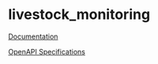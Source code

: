 # livestock_monitoring

[Documentation](https://htmlpreview.github.io/?https://github.com/atlasH2020-templates/livestock_monitoring/blob/v0/doc.html)

[OpenAPI Specifications](https://sensorsystems.iais.fraunhofer.de/doc/?url=https://raw.githubusercontent.com/atlasH2020-templates/livestock_monitoring/v1.0.0/oas)  

